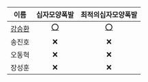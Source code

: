 |이름|십자모양폭발|최적의십자모양폭발|  
|:--:|:--:|:--:|
|[강승환](https://github.com/kangshwan)|[⭕](https://github.com/HUFS-ICE-STUDY/Algorithm/blob/main/codetree/Week01/%EC%8B%AD%EC%9E%90%EB%AA%A8%EC%96%91%ED%8F%AD%EB%B0%9C_kang.cpp)|[⭕](https://github.com/HUFS-ICE-STUDY/Algorithm/blob/main/codetree/Week01/%EC%B5%9C%EC%A0%81%EC%9D%98%EC%8B%AD%EC%9E%90%EB%AA%A8%EC%96%91%ED%8F%AD%EB%B0%9C_kang.cpp)|  
|송진호|❌|❌|  
|오동혁|❌|❌|  
|장성훈|❌|❌|  
